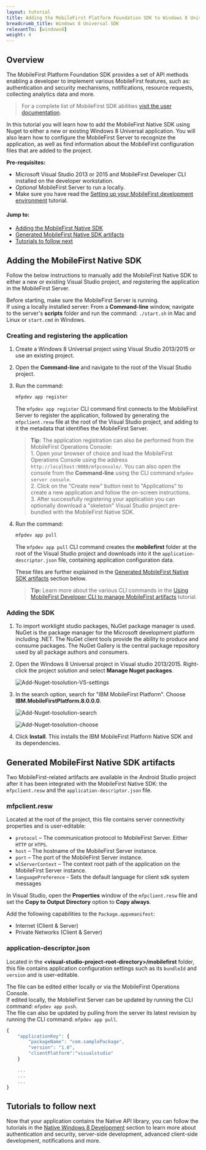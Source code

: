 ```yaml
---
layout: tutorial
title: Adding the MobileFirst Platform Foundation SDK to Windows 8 Universal Applications
breadcrumb_title: Windows 8 Universal SDK
relevantTo: [windows8]
weight: 4
---
```

## Overview
The MobileFirst Platform Foundation SDK provides a set of API methods enabling a developer to implement various MobileFirst features, such as: authentication and security mechanisms, notifications, resource requests, collecting analytics data and more.

> For a complete list of MobileFirst SDK abilities [visit the user documentation](http://www-01.ibm.com/support/knowledgecenter/SSHS8R_8.0.0/wl_welcome.html).

In this tutorial you will learn how to add the MobileFirst Native SDK using Nuget to either a new or existing Windows 8 Universal application. You will also learn how to configure the MobileFirst Server to recognize the application, as well as find information about the MobileFirst configuration files that are added to the project.

**Pre-requisites:** 

- Microsoft Visual Studio 2013 or 2015 and MobileFirst Developer CLI installed on the developer workstation.  
- *Optional* MobileFirst Server to run a locally.
- Make sure you have read the [Setting up your MobileFirst development environment](../../setting-up-the-mobilefirst-development-environment) tutorial.

#### Jump to:

- [Adding the MobileFirst Native SDK](#adding-the-mobilefirst-native-sdk)
- [Generated MobileFirst Native SDK artifacts](#generated-mobilefirst-native-sdk-artifacts)
- [Tutorials to follow next](#tutorials-to-follow-next)

## Adding the MobileFirst Native SDK
Follow the below instructions to manually add the MobileFirst Native SDK to either a new or existing Visual Studio project, and registering the application in the MobileFirst Server.

Before starting, make sure the MobileFirst Server is running.  
If using a locally installed server: From a **Command-line** window, navigate to the server's **scripts** folder and run the command: `./start.sh` in Mac and Linux or  `start.cmd` in Windows.

### Creating and registering the application

1. Create a Windows 8 Universal project using Visual Studio 2013/2015 or use an existing project.  

2. Open the **Command-line** and navigate to the root of the Visual Studio project.  

3. Run the command:

    ```bash
    mfpdev app register
    ```

    The `mfpdev app register` CLI command first connects to the MobileFirst Server to register the application, followed by generating the `mfpclient.resw` file at the root of the Visual Studio project, and adding to it the metadata that identifies the MobileFirst Server.

    > <b>Tip:</b> The application registration can also be performed from the MobileFirst Operations Console:    
        1. Open your browser of choice and load the MobileFirst Operations Console using the address `http://localhost:9080/mfpconsole/`. You can also open the console from the **Command-line** using the CLI command `mfpdev server console`.  
        2. Click on the "Create new" button next to "Applications" to create a new application and follow the on-screen instructions.  
        3. After successfully registering your application you can optionally download a "skeleton" Visual Studio project pre-bundled with the MobileFirst Native SDK.

4. Run the command:

    ```bash
    mfpdev app pull
    ```
    The `mfpdev app pull` CLI command creates the **mobilefirst** folder at the root of the Visual Studio project and downloads into it the `application-descriptor.json` file, containing application configuration data.

    These files are further explained in the [Generated MobileFirst Native SDK artifacts](#generated-mobilefirst-native-sdk-artifacts) section below.

    > <b>Tip:</b> Learn more about the various CLI commands in the [Using MobileFirst Developer CLI to manage MobileFirst artifacts](../../client-side-development/using-mobilefirst-developer-cli-to-manage-mobilefirst-artifacts/) tutorial.

### Adding the SDK

1. To import worklight studio packages, NuGet package manager is used.
NuGet is the package manager for the Microsoft development platform including .NET. The NuGet client tools provide the ability to produce and consume packages. The NuGet Gallery is the central package repository used by all package authors and consumers.

2. Open the Windows 8 Universal project in Visual studio 2013/2015. Right-click the project solution and select  **Manage Nuget packages**.

    ![Add-Nuget-tosolution-VS-settings](Add-Nuget-tosolution0.png)

3. In the search option, search for "IBM MobileFirst Platform". Choose **IBM.MobileFirstPlatform.8.0.0.0**.

    ![Add-Nuget-tosolution-search](Add-Nuget-tosolution1.png)

    ![Add-Nuget-tosolution-choose](Add-Nuget-tosolution2.png)

4. Click **Install**. This installs the IBM MobileFirst Platform Native SDK and its dependencies.

## Generated MobileFirst Native SDK artifacts
Two MobileFirst-related artifacts are available in the Android Studio project after it has been integrated with the MobileFirst Native SDK: the `mfpclient.resw` and the `application-descriptor.json` file.

### mfpclient.resw

Located at the root of the project, this file contains server connectivity properties and is user-editable:

- `protocol` – The communication protocol to MobileFirst Server. Either `HTTP` or `HTPS`.
- `host` – The hostname of the MobileFirst Server instance.
- `port` – The port of the MobileFirst Server instance.
- `wlServerContext` – The context root path of the application on the MobileFirst Server instance.
- `languagePreference` - Sets the default language for client sdk system messages

In Visual Studio, open the **Properties** window of the `mfpclient.resw` file and set the **Copy to Output Directory** option to **Copy always**.

Add the following capabilities to the `Package.appxmanifest`:

- Internet (Client &amp; Server)
- Private Networks (Client &amp; Server)

### application-descriptor.json
Located in the **&lt;visual-studio-project-root-directory&gt;/mobilefirst** folder, this file contains application configuration settings such as its `bundleId` and `version` and is user-editable.

The file can be edited either locally or via the MobileFirst Operations Console.  
If edited locally, the MobileFirst Server can be updated by running the CLI command: `mfpdev app push`.  
The file can also be updated by pulling from the server its latest revision by running the CLI command: `mfpdev app pull`.

```javascript
{
    "applicationKey": {
        "packageName": "com.samplePackage",
        "version": "1.0",
        "clientPlatform":"visualstudio"
    }

    ...
    ...
    ...
}
 ```

## Tutorials to follow next
Now that your application contains the Native API library, you can follow the tutorials in the
[Native Windows 8 Development](../../native/windows8/) section to learn more about authentication and security, server-side development, advanced client-side development, notifications and more.
